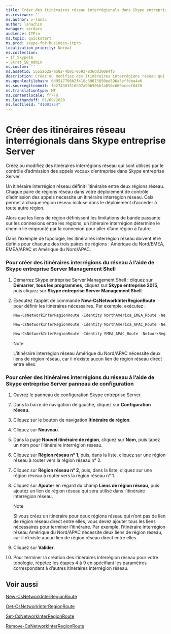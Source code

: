 ```yaml
---
title: Créer des itinéraires réseau interrégionals dans Skype entreprise Server
ms.reviewer: ''
ms.author: v-lanac
author: lanachin
manager: serdars
audience: ITPro
ms.topic: quickstart
ms.prod: skype-for-business-itpro
localization_priority: Normal
ms.collection:
- IT_Skype16
- Strat_SB_Admin
ms.custom: ''
ms.assetid: 5555262a-a502-4b01-9593-836dd30064f5
description: Créez ou modifiez des itinéraires interrégions réseau qui sont utilisés par le contrôle d’admission des appels vocaux d’entreprise dans Skype entreprise Server.
ms.openlocfilehash: 6d9517796b2f418c39873850ee596a5effdba4e6
ms.sourcegitcommit: fe274303510d07a90b506bfa050c669accef0476
ms.translationtype: MT
ms.contentlocale: fr-FR
ms.lasthandoff: 01/09/2020
ms.locfileid: "41001754"
---
```

# <a name="create-network-interregional-routes-in-skype-for-business-server"></a>Créer des itinéraires réseau interrégionals dans Skype entreprise Server
 
Créez ou modifiez des itinéraires interrégions réseau qui sont utilisés par le contrôle d’admission des appels vocaux d’entreprise dans Skype entreprise Server. 
  
Un itinéraire interrégion réseau définit l’itinéraire entre deux régions réseau. Chaque paire de régions réseau dans votre déploiement de contrôle d’admission des appels nécessite un itinéraire interrégion réseau. Cela permet à chaque région réseau incluse dans le déploiement d’accéder à toute autre région.
  
Alors que les liens de région définissent les limitations de bande passante sur les connexions entre les régions, un itinéraire interrégion détermine le chemin lié emprunté par la connexion pour aller d’une région à l’autre.
  
Dans l’exemple de topologie, les itinéraires interrégion réseau doivent être définis pour chacune des trois paires de régions : Amérique du Nord/EMEA, EMEA/APAC et Amérique du Nord/APAC. 
  
### <a name="to-create-network-interregional-routes-by-using-skype-for-business-server-management-shell"></a>Pour créer des itinéraires interrégions du réseau à l’aide de Skype entreprise Server Management Shell

1. Démarrez Skype entreprise Server Management Shell : cliquez sur **Démarrer**, **tous les programmes**, cliquez sur **Skype entreprise 2015**, puis cliquez sur **Skype entreprise Server Management Shell**.
    
2. Exécutez l’applet de commande **New-CsNetworkInterRegionRoute** pour définir les itinéraires nécessaires. Par exemple, exécutez :
    
   ```powershell
   New-CsNetworkInterRegionRoute -Identity NorthAmerica_EMEA_Route -NetworkRegionID1 NorthAmerica -NetworkRegionID2 EMEA -NetworkRegionLinkIDs "NA-EMEA-LINK"
   ```

   ```powershell
   New-CsNetworkInterRegionRoute -Identity NorthAmerica_APAC_Route -NetworkRegionID1 NorthAmerica -NetworkRegionID2 APAC -NetworkRegionLinkIDs "NA-EMEA-LINK, EMEA-APAC-LINK"
   ```

   ```powershell
   New-CsNetworkInterRegionRoute -Identity EMEA_APAC_Route -NetworkRegionID1 EMEA -NetworkRegionID2 APAC -NetworkRegionLinkIDs "EMEA-APAC-LINK"
   ```

    > [!NOTE]
    > L’itinéraire interrégion réseau Amérique du Nord/APAC nécessite deux liens de région réseau, car il n’existe aucun lien de région réseau direct entre elles. 
  
### <a name="to-create-network-interregional-routes-by-using-skype-for-business-server-control-panel"></a>Pour créer des itinéraires interrégions du réseau à l’aide de Skype entreprise Server panneau de configuration

1. Ouvrez le panneau de configuration Skype entreprise Server.
    
2. Dans la barre de navigation de gauche, cliquez sur **Configuration réseau**.
    
3. Cliquez sur le bouton de navigation **Itinéraire de région**.
    
4. Cliquez sur **Nouveau**.
    
5. Dans la page **Nouvel itinéraire de région**, cliquez sur **Nom**, puis tapez un nom pour l’itinéraire interrégion réseau.
    
6. Cliquez sur **Région réseau n° 1**, puis, dans la liste, cliquez sur une région réseau à router vers la région réseau n° 2.
    
7. Cliquez sur **Région réseau n° 2**, puis, dans la liste, cliquez sur une région réseau à router vers la région réseau n° 1.
    
8. Cliquez sur **Ajouter** en regard du champ **Liens de région réseau**, puis ajoutez un lien de région réseau qui sera utilisé dans l’itinéraire interrégion réseau.
    
    > [!NOTE]
    > Si vous créez un itinéraire pour deux régions réseau qui n’ont pas de lien de région réseau direct entre elles, vous devez ajouter tous les liens nécessaires pour terminer l’itinéraire. Par exemple, l’itinéraire interrégion réseau Amérique du Nord/APAC nécessite deux liens de région réseau, car il n’existe aucun lien de région réseau direct entre elles. 
  
9. Cliquez sur **Valider**.
    
10. Pour terminer la création des itinéraires interrégion réseau pour votre topologie, répétez les étapes 4 à 9 en spécifiant les paramètres correspondant à d’autres itinéraires interrégion réseau.
    
## <a name="see-also"></a>Voir aussi

[New-CsNetworkInterRegionRoute](https://docs.microsoft.com/powershell/module/skype/new-csnetworkinterregionroute?view=skype-ps)
  
[Get-CsNetworkInterRegionRoute](https://docs.microsoft.com/powershell/module/skype/get-csnetworkinterregionroute?view=skype-ps)
  
[Set-CsNetworkInterRegionRoute](https://docs.microsoft.com/powershell/module/skype/set-csnetworkinterregionroute?view=skype-ps)
  
[Remove-CsNetworkInterRegionRoute](https://docs.microsoft.com/powershell/module/skype/remove-csnetworkinterregionroute?view=skype-ps)

